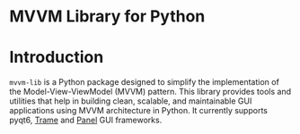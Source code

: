 MVVM Library for Python
=======================

# Introduction

`mvvm-lib` is a Python package designed to simplify the implementation of the Model-View-ViewModel (MVVM) pattern.
This library provides tools and utilities that help in building clean, scalable, and maintainable GUI applications using MVVM architecture in Python.
It currently supports pyqt6, [Trame](https://github.com/Kitware/trame) and [Panel](https://github.com/holoviz/panel) GUI frameworks.
